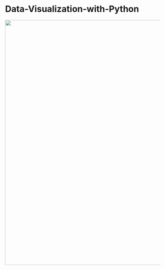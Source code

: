 # Data-Visualization-with-Python

<img src = "https://matplotlib.org/_static/readme_preview.png" width="800">










